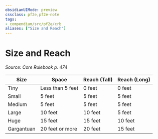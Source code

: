 ```yaml
---
obsidianUIMode: preview
cssclass: pf2e,pf2e-note
tags:
- compendium/src/pf2e/crb
aliases: ["Size and Reach"]
---
```

# Size and Reach  
*Source: Core Rulebook p. 474*  

| Size | Space | Reach (Tall) | Reach (Long) |
|------|-------|--------------|--------------|
| Tiny | Less than 5 feet | 0 feet | 0 feet |
| Small | 5 feet | 5 feet | 5 feet |
| Medium | 5 feet | 5 feet | 5 feet |
| Large | 10 feet | 10 feet | 5 feet |
| Huge | 15 feet | 15 feet | 10 feet |
| Gargantuan | 20 feet or more | 20 feet | 15 feet |